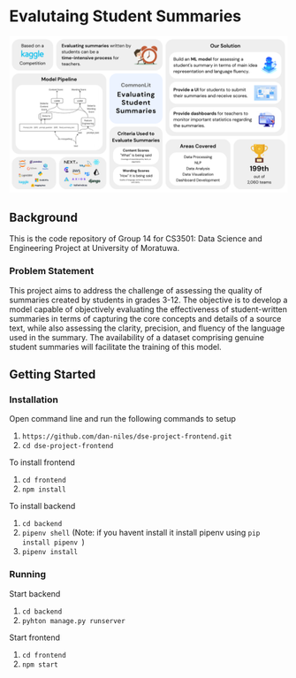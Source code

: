 # Evalutaing Student Summaries

<!-- Add image -->

![Banner](img/banner.png)

## Background

This is the code repository of Group 14 for CS3501: Data Science and Engineering Project at University of Moratuwa.

### Problem Statement

This project aims to address the challenge of assessing the quality of summaries created by students in grades 3-12. The objective is to develop a model capable of objectively evaluating the effectiveness of student-written summaries in terms of capturing the core concepts and details of a source text, while also assessing the clarity, precision, and fluency of the language used in the summary. The availability of a dataset comprising genuine student summaries will facilitate the training of this model.

## Getting Started

### Installation

Open command line and run the following commands to setup

1. `https://github.com/dan-niles/dse-project-frontend.git`
2. `cd dse-project-frontend`

To install frontend

1. `cd frontend`
2. `npm install`

To install backend

1. `cd backend`
2. `pipenv shell` (Note: if you havent install it install pipenv using `pip install pipenv `)
3. `pipenv install`

### Running

Start backend

1. `cd backend`
2. `pyhton manage.py runserver`

Start frontend

1. `cd frontend`
2. `npm start`
